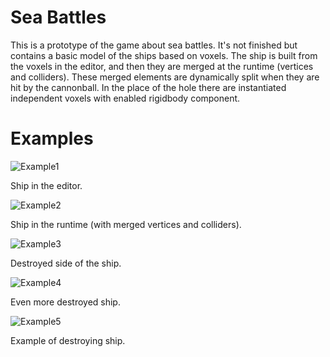 # Sea Battles
This is a prototype of the game about sea battles. It's not finished but contains a basic model of the ships based on voxels. The ship is built from the voxels in the editor, and then they are merged at the runtime (vertices and colliders). These merged elements are dynamically split when they are hit by the cannonball. In the place of the hole there are instantiated independent voxels with enabled rigidbody component.

# Examples
![Example1](https://i.imgur.com/hI0SJgI.png)

Ship in the editor.

![Example2](https://i.imgur.com/hklGUgP.png)

Ship in the runtime (with merged vertices and colliders).

![Example3](https://i.imgur.com/7dbQEfv.png)

Destroyed side of the ship.

![Example4](https://i.imgur.com/oRbILdh.png)

Even more destroyed ship.

![Example5](https://raw.githubusercontent.com/Tearth/SeaBattles/master/shipgif.gif)

Example of destroying ship.